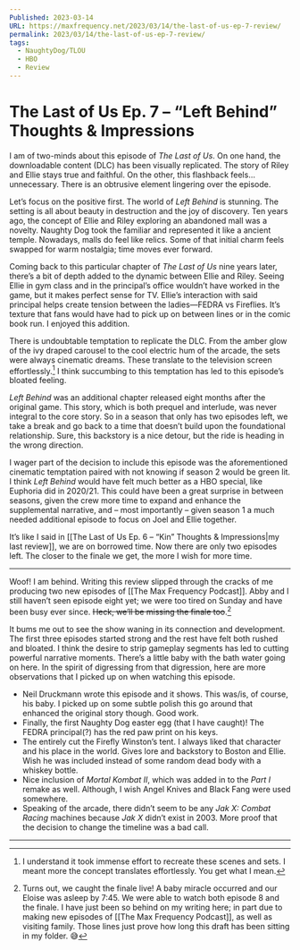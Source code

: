 ```yaml
---
Published: 2023-03-14
URL: https://maxfrequency.net/2023/03/14/the-last-of-us-ep-7-review/
permalink: 2023/03/14/the-last-of-us-ep-7-review/
tags:
  - NaughtyDog/TLOU
  - HBO
  - Review
---
```

# The Last of Us Ep. 7 – “Left Behind” Thoughts & Impressions

I am of two-minds about this episode of *The Last of Us*. On one hand, the downloadable content (DLC) has been visually replicated. The story of Riley and Ellie stays true and faithful. On the other, this flashback feels…unnecessary. There is an obtrusive element lingering over the episode.

Let’s focus on the positive first. The world of *Left Behind* is stunning. The setting is all about beauty in destruction and the joy of discovery. Ten years ago, the concept of Ellie and Riley exploring an abandoned mall was a novelty. Naughty Dog took the familiar and represented it like a ancient temple. Nowadays, malls do feel like relics. Some of that initial charm feels swapped for warm nostalgia; time moves ever forward.

Coming back to this particular chapter of *The Last of Us* nine years later, there’s a bit of depth added to the dynamic between Ellie and Riley. Seeing Ellie in gym class and in the principal’s office wouldn’t have worked in the game, but it makes perfect sense for TV. Ellie’s interaction with said principal helps create tension between the ladies—FEDRA vs Fireflies. It’s texture that fans would have had to pick up on between lines or in the comic book run. I enjoyed this addition.

There is undoubtable temptation to replicate the DLC. From the amber glow of the ivy draped carousel to the cool electric hum of the arcade, the sets were always cinematic dreams. These translate to the television screen effortlessly.[^1] I think succumbing to this temptation has led to this episode’s bloated feeling.

*Left Behind* was an additional chapter released eight months after the original game. This story, which is both prequel and interlude, was never integral to the core story. So in a season that only has two episodes left, we take a break and go back to a time that doesn’t build upon the foundational relationship. Sure, this backstory is a nice detour, but the ride is heading in the wrong direction.

I wager part of the decision to include this episode was the aforementioned cinematic temptation paired with not knowing if season 2 would be green lit. I think *Left Behind* would have felt much better as a HBO special, like Euphoria did in 2020/21. This could have been a great surprise in between seasons, given the crew more time to expand and enhance the supplemental narrative, and – most importantly – given season 1 a much needed additional episode to focus on Joel and Ellie together.

It’s like I said in [[The Last of Us Ep. 6 – “Kin” Thoughts & Impressions|my last review]], we are on borrowed time. Now there are only two episodes left. The closer to the finale we get, the more I wish for more time.

---
Woof! I am behind. Writing this review slipped through the cracks of me producing two new episodes of [[The Max Frequency Podcast]]. Abby and I still haven’t seen episode eight yet; we were too tired on Sunday and have been busy ever since. ~~Heck, we’ll be missing the finale too~~.[^2]

It bums me out to see the show waning in its connection and development. The first three episodes started strong and the rest have felt both rushed and bloated. I think the desire to strip gameplay segments has led to cutting powerful narrative moments. There’s a little baby with the bath water going on here. In the spirit of digressing from that digression, here are more observations that I picked up on when watching this episode.

- Neil Druckmann wrote this episode and it shows. This was/is, of course, his baby. I picked up on some subtle polish this go around that enhanced the original story though. Good work.
- Finally, the first Naughty Dog easter egg (that I have caught)! The FEDRA principal(?) has the red paw print on his keys.
- The entirely cut the Firefly Winston’s tent. I always liked that character and his place in the world. Gives lore and backstory to Boston and Ellie. Wish he was included instead of some random dead body with a whiskey bottle.
- Nice inclusion of *Mortal Kombat II*, which was added in to the *Part I* remake as well. Although, I wish Angel Knives and Black Fang were used somewhere.
- Speaking of the arcade, there didn’t seem to be any *Jak X: Combat Racing* machines because *Jak X* didn’t exist in 2003. More proof that the decision to change the timeline was a bad call.

---
[^1]: I understand it took immense effort to recreate these scenes and sets. I meant more the concept translates effortlessly. You get what I mean.
[^2]: Turns out, we caught the finale live! A baby miracle occurred and our Eloise was asleep by 7:45. We were able to watch both episode 8 and the finale. I have just been so behind on my writing here; in part due to making new episodes of [[The Max Frequency Podcast]], as well as visiting family. Those lines just prove how long this draft has been sitting in my folder. 😅